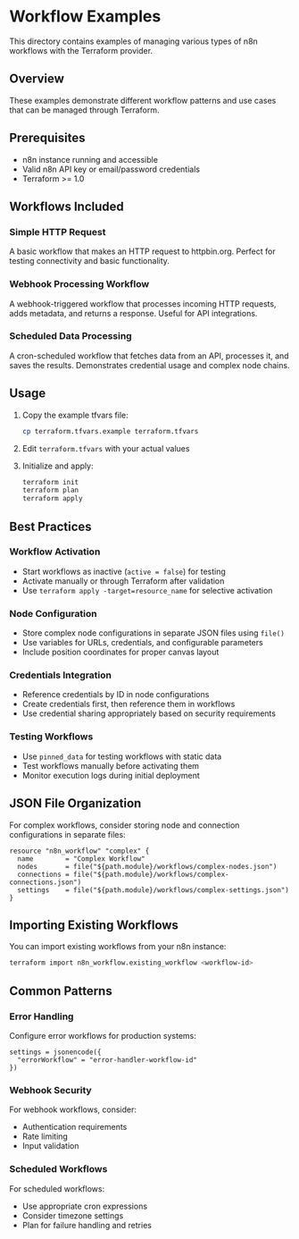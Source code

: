 # Workflow Examples

This directory contains examples of managing various types of n8n workflows with the Terraform provider.

## Overview

These examples demonstrate different workflow patterns and use cases that can be managed through Terraform.

## Prerequisites

- n8n instance running and accessible
- Valid n8n API key or email/password credentials
- Terraform >= 1.0

## Workflows Included

### Simple HTTP Request
A basic workflow that makes an HTTP request to httpbin.org. Perfect for testing connectivity and basic functionality.

### Webhook Processing Workflow
A webhook-triggered workflow that processes incoming HTTP requests, adds metadata, and returns a response. Useful for API integrations.

### Scheduled Data Processing
A cron-scheduled workflow that fetches data from an API, processes it, and saves the results. Demonstrates credential usage and complex node chains.

## Usage

1. Copy the example tfvars file:
   ```bash
   cp terraform.tfvars.example terraform.tfvars
   ```

2. Edit `terraform.tfvars` with your actual values

3. Initialize and apply:
   ```bash
   terraform init
   terraform plan
   terraform apply
   ```

## Best Practices

### Workflow Activation
- Start workflows as inactive (`active = false`) for testing
- Activate manually or through Terraform after validation
- Use `terraform apply -target=resource_name` for selective activation

### Node Configuration
- Store complex node configurations in separate JSON files using `file()`
- Use variables for URLs, credentials, and configurable parameters
- Include position coordinates for proper canvas layout

### Credentials Integration
- Reference credentials by ID in node configurations
- Create credentials first, then reference them in workflows
- Use credential sharing appropriately based on security requirements

### Testing Workflows
- Use `pinned_data` for testing workflows with static data
- Test workflows manually before activating them
- Monitor execution logs during initial deployment

## JSON File Organization

For complex workflows, consider storing node and connection configurations in separate files:

```hcl
resource "n8n_workflow" "complex" {
  name        = "Complex Workflow"
  nodes       = file("${path.module}/workflows/complex-nodes.json")
  connections = file("${path.module}/workflows/complex-connections.json")
  settings    = file("${path.module}/workflows/complex-settings.json")
}
```

## Importing Existing Workflows

You can import existing workflows from your n8n instance:

```bash
terraform import n8n_workflow.existing_workflow <workflow-id>
```

## Common Patterns

### Error Handling
Configure error workflows for production systems:

```hcl
settings = jsonencode({
  "errorWorkflow" = "error-handler-workflow-id"
})
```

### Webhook Security
For webhook workflows, consider:
- Authentication requirements
- Rate limiting
- Input validation

### Scheduled Workflows
For scheduled workflows:
- Use appropriate cron expressions
- Consider timezone settings
- Plan for failure handling and retries